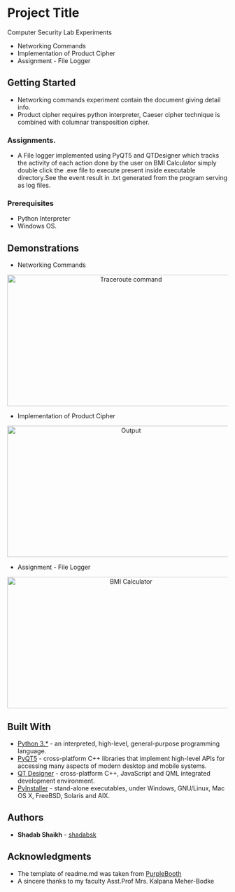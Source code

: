 # Project Title

Computer Security Lab Experiments
* Networking Commands
* Implementation of Product Cipher
* Assignment - File Logger

## Getting Started
* Networking commands experiment contain the document giving detail info.
* Product cipher requires python interpreter, Caeser cipher technique is combined with columnar transposition cipher.

### Assignments.
* A File logger implemented using PyQT5 and QTDesigner which tracks the activity of each action done by the user on BMI Calculator simply double click the .exe file to execute present inside executable directory.See the event result in .txt generated from the program serving as log files.

### Prerequisites

* Python Interpreter
* Windows OS.

## Demonstrations
* Networking Commands
<p align="center">
  <img src="https://i.ibb.co/CznN2nK/traceroute.png" width="550" height="300"  title="Traceroute command">
 </p>

* Implementation of Product Cipher
<p align="center">
  <img src="https://i.ibb.co/VNzMcLQ/xp.jpg" width="550" height="300"  title="Output">
 </p>

 * Assignment - File Logger
<p align="center">
  <img src="https://i.ibb.co/259GvgF/output.png" width="550" height="300"  title="BMI Calculator">
 </p>


## Built With

* [Python 3.\*](https://www.python.org/downloads/) -  an interpreted, high-level, general-purpose programming language.
* [PyQT5](https://pypi.org/project/PyQt5/) -  cross-platform C++ libraries that implement high-level APIs for accessing many aspects of modern desktop and mobile systems.
* [QT Designer](https://www.riverbankcomputing.com/static/Docs/PyQt5/designer.html) - cross-platform C++, JavaScript and QML integrated development environment.
* [PyInstaller](https://www.pyinstaller.org/) - stand-alone executables, under Windows, GNU/Linux, Mac OS X, FreeBSD, Solaris and AIX.

## Authors

* **Shadab Shaikh** - [shadabsk](https://github.com/shadabsk)

## Acknowledgments

* The template of readme.md was taken from [PurpleBooth](https://github.com/PurpleBooth)
* A sincere thanks to my faculty Asst.Prof Mrs. Kalpana Meher-Bodke

